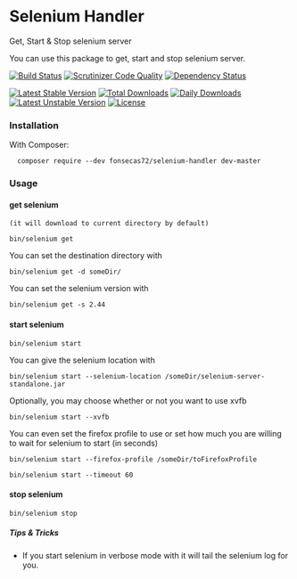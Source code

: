 # Selenium Handler

Get, Start &amp; Stop selenium server

You can use this package to get, start and stop selenium server.

[![Build Status](https://travis-ci.org/fonsecas72/selenium-handler.svg)](https://travis-ci.org/fonsecas72/selenium-handler)   [![Scrutinizer Code Quality](https://scrutinizer-ci.com/g/fonsecas72/selenium-handler/badges/quality-score.png?b=master)](https://scrutinizer-ci.com/g/fonsecas72/selenium-handler/?branch=master)
[![Dependency Status](https://www.versioneye.com/user/projects/5502ac704a1064db0e0004ba/badge.svg?style=flat)](https://www.versioneye.com/user/projects/5502ac704a1064db0e0004ba)

[![Latest Stable Version](https://poser.pugx.org/fonsecas72/selenium-handler/v/stable.svg)](https://packagist.org/packages/fonsecas72/selenium-handler) [![Total Downloads](https://poser.pugx.org/fonsecas72/selenium-handler/downloads.svg)](https://packagist.org/packages/fonsecas72/selenium-handler) [![Daily Downloads](https://poser.pugx.org/fonsecas72/selenium-handler/d/daily.png)](https://packagist.org/packages/fonsecas72/selenium-handler)  [![Latest Unstable Version](https://poser.pugx.org/fonsecas72/selenium-handler/v/unstable.svg)](https://packagist.org/packages/fonsecas72/selenium-handler) [![License](https://poser.pugx.org/fonsecas72/selenium-handler/license.svg)](https://packagist.org/packages/fonsecas72/selenium-handler)


### Installation

With Composer:
```
  composer require --dev fonsecas72/selenium-handler dev-master
```

### Usage

#### get selenium
`(it will download to current directory by default)`

```
bin/selenium get
```

You can set the destination directory with
```
bin/selenium get -d someDir/
```

You can set the selenium version with
```
bin/selenium get -s 2.44
```

#### start selenium
```
bin/selenium start
```

You can give the selenium location with
```
bin/selenium start --selenium-location /someDir/selenium-server-standalone.jar
```

Optionally, you may choose whether or not you want to use xvfb
```
bin/selenium start --xvfb
```

You can even set the firefox profile to use or set how much you are willing to wait for selenium to start (in seconds)
```
bin/selenium start --firefox-profile /someDir/toFirefoxProfile
```
```
bin/selenium start --timeout 60
```


#### stop selenium
```
bin/selenium stop
```

##### Tips & Tricks

* If you start selenium in verbose mode with it will tail the selenium log for you.
